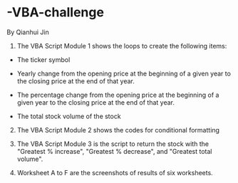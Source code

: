 # -VBA-challenge
By Qianhui Jin
1) The VBA Script Module 1 shows the loops to create the following items:
 * The ticker symbol

 *  Yearly change from the opening price at the beginning of a given year to the closing price at the end of that year.

 * The percentage change from the opening price at the beginning of a given year to the closing price at the end of that year.

 * The total stock volume of the stock
 
 2) The VBA Script Module 2 shows the codes for conditional formatting 
 
 3) The VBA Script Module 3 is the script to return the stock with the "Greatest % increase", "Greatest % decrease", and "Greatest total volume".
 
 4)  Worksheet A to F are the screenshots of results of six worksheets.
